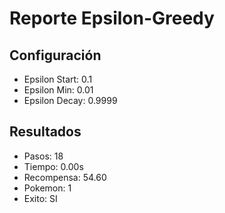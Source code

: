 # Reporte Epsilon-Greedy
## Configuración
- Epsilon Start: 0.1
- Epsilon Min: 0.01
- Epsilon Decay: 0.9999

## Resultados
- Pasos: 18
- Tiempo: 0.00s
- Recompensa: 54.60
- Pokemon: 1
- Exito: SI
